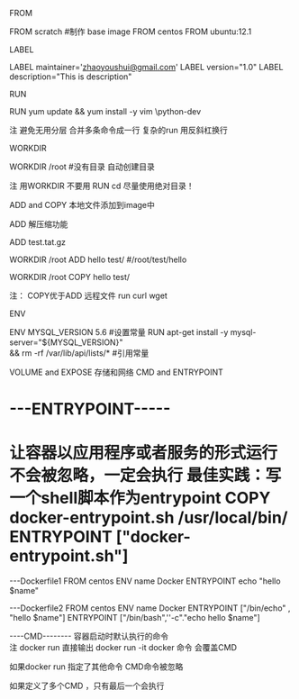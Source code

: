 FROM

FROM scratch    #制作 base image
FROM centos
FROM ubuntu:12.1



LABEL

LABEL   maintainer='zhaoyoushui@gmail.com'
LABEL   version="1.0"
LABEL   description="This is description" 



RUN

RUN yum update && yum install -y vim \python-dev  

注 避免无用分层   合并多条命令成一行
    复杂的run 用反斜杠换行



WORKDIR

WORKDIR /root   #没有目录  自动创建目录

注   用WORKDIR  不要用  RUN cd
尽量使用绝对目录！



ADD and COPY  本地文件添加到image中  

ADD   解压缩功能

ADD  test.tat.gz

WORKDIR  /root
ADD  hello  test/   #/root/test/hello

WORKDIR /root
COPY hello test/

注：
	COPY优于ADD
	远程文件  run  curl  wget



ENV

ENV MYSQL_VERSION 5.6  #设置常量
RUN apt-get install -y mysql-server="${MYSQL_VERSION}" \
&& rm -rf  /var/lib/api/lists/*   #引用常量






VOLUME  and  EXPOSE   存储和网络
CMD  and  ENTRYPOINT



---ENTRYPOINT-----  
==============

让容器以应用程序或者服务的形式运行
不会被忽略，一定会执行
最佳实践：写一个shell脚本作为entrypoint
	COPY docker-entrypoint.sh  /usr/local/bin/
	ENTRYPOINT ["docker-entrypoint.sh"]
===============

---Dockerfile1
FROM centos
ENV name Docker
ENTRYPOINT  echo  "hello $name"

---Dockerfile2
FROM centos
ENV name Docker
ENTRYPOINT  ["/bin/echo" , "hello $name"]
ENTRYPOINT  ["/bin/bash",''-c"."echo  hello $name"]



----CMD--------
容器启动时默认执行的命令	 	  
	注  docker run  直接输出   docker run -it  docker  命令   会覆盖CMD   

如果docker run 指定了其他命令    CMD命令被忽略

如果定义了多个CMD ，只有最后一个会执行